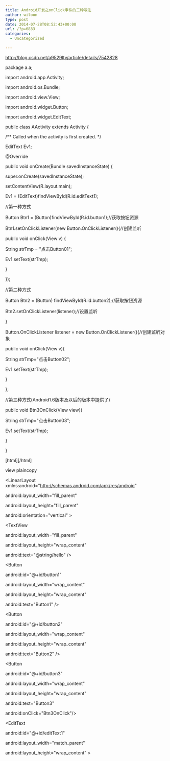 ```yaml
---
title: Android开发之onClick事件的三种写法
author: wiloon
type: post
date: 2014-07-28T08:52:43+00:00
url: /?p=6833
categories:
  - Uncategorized

---
```

http://blog.csdn.net/a9529lty/article/details/7542828

package a.a;

import android.app.Activity;
  
import android.os.Bundle;
  
import android.view.View;
  
import android.widget.Button;
  
import android.widget.EditText;

public class AActivity extends Activity {
  
/*\* Called when the activity is first created. \*/

EditText Ev1;

@Override
  
public void onCreate(Bundle savedInstanceState) {
  
super.onCreate(savedInstanceState);
  
setContentView(R.layout.main);

Ev1 = (EditText)findViewById(R.id.editText1);

//第一种方式
  
Button Btn1 = (Button)findViewById(R.id.button1);//获取按钮资源
  
Btn1.setOnClickListener(new Button.OnClickListener(){//创建监听
  
public void onClick(View v) {
  
String strTmp = "点击Button01";
  
Ev1.setText(strTmp);
  
}

});

//第二种方式
  
Button Btn2 = (Button) findViewById(R.id.button2);//获取按钮资源
  
Btn2.setOnClickListener(listener);//设置监听

}

Button.OnClickListener listener = new Button.OnClickListener(){//创建监听对象
  
public void onClick(View v){
  
String strTmp="点击Button02";
  
Ev1.setText(strTmp);
  
}

};

//第三种方式(Android1.6版本及以后的版本中提供了)
  
public void Btn3OnClick(View view){
  
String strTmp="点击Button03";
  
Ev1.setText(strTmp);

}
  
}

\[html\]\[/html\]

view plaincopy
  
<?xml version="1.0" encoding="utf-8"?>
  
<LinearLayout xmlns:android="http://schemas.android.com/apk/res/android"
  
android:layout\_width="fill\_parent"
  
android:layout\_height="fill\_parent"
  
android:orientation="vertical" >

<TextView
  
android:layout\_width="fill\_parent"
  
android:layout\_height="wrap\_content"
  
android:text="@string/hello" />

<Button
  
android:id="@+id/button1"
  
android:layout\_width="wrap\_content"
  
android:layout\_height="wrap\_content"
  
android:text="Button1" />

<Button
  
android:id="@+id/button2"
  
android:layout\_width="wrap\_content"
  
android:layout\_height="wrap\_content"
  
android:text="Button2" />

<Button
  
android:id="@+id/button3"
  
android:layout\_width="wrap\_content"
  
android:layout\_height="wrap\_content"
  
android:text="Button3"
  
android:onClick="Btn3OnClick"/>

<EditText
  
android:id="@+id/editText1"
  
android:layout\_width="match\_parent"
  
android:layout\_height="wrap\_content" >

<requestFocus />
  
</EditText>

</LinearLayout>